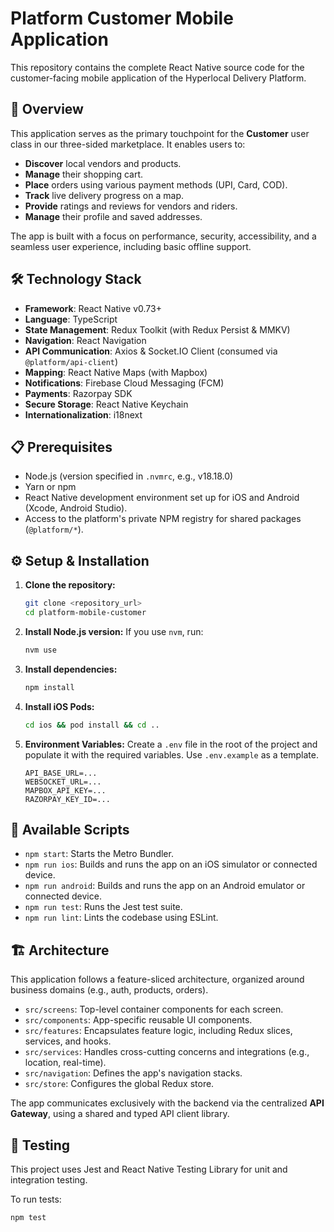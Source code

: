 # Platform Customer Mobile Application

This repository contains the complete React Native source code for the customer-facing mobile application of the Hyperlocal Delivery Platform.

## 🚀 Overview

This application serves as the primary touchpoint for the **Customer** user class in our three-sided marketplace. It enables users to:

-   **Discover** local vendors and products.
-   **Manage** their shopping cart.
-   **Place** orders using various payment methods (UPI, Card, COD).
-   **Track** live delivery progress on a map.
-   **Provide** ratings and reviews for vendors and riders.
-   **Manage** their profile and saved addresses.

The app is built with a focus on performance, security, accessibility, and a seamless user experience, including basic offline support.

## 🛠️ Technology Stack

-   **Framework**: React Native v0.73+
-   **Language**: TypeScript
-   **State Management**: Redux Toolkit (with Redux Persist & MMKV)
-   **Navigation**: React Navigation
-   **API Communication**: Axios & Socket.IO Client (consumed via `@platform/api-client`)
-   **Mapping**: React Native Maps (with Mapbox)
-   **Notifications**: Firebase Cloud Messaging (FCM)
-   **Payments**: Razorpay SDK
-   **Secure Storage**: React Native Keychain
-   **Internationalization**: i18next

## 📋 Prerequisites

-   Node.js (version specified in `.nvmrc`, e.g., v18.18.0)
-   Yarn or npm
-   React Native development environment set up for iOS and Android (Xcode, Android Studio).
-   Access to the platform's private NPM registry for shared packages (`@platform/*`).

## ⚙️ Setup & Installation

1.  **Clone the repository:**
    ```bash
    git clone <repository_url>
    cd platform-mobile-customer
    ```

2.  **Install Node.js version:**
    If you use `nvm`, run:
    ```bash
    nvm use
    ```

3.  **Install dependencies:**
    ```bash
    npm install
    ```

4.  **Install iOS Pods:**
    ```bash
    cd ios && pod install && cd ..
    ```

5.  **Environment Variables:**
    Create a `.env` file in the root of the project and populate it with the required variables. Use `.env.example` as a template.
    ```
    API_BASE_URL=...
    WEBSOCKET_URL=...
    MAPBOX_API_KEY=...
    RAZORPAY_KEY_ID=...
    ```

## 📜 Available Scripts

-   `npm start`: Starts the Metro Bundler.
-   `npm run ios`: Builds and runs the app on an iOS simulator or connected device.
-   `npm run android`: Builds and runs the app on an Android emulator or connected device.
-   `npm run test`: Runs the Jest test suite.
-   `npm run lint`: Lints the codebase using ESLint.

## 🏗️ Architecture

This application follows a feature-sliced architecture, organized around business domains (e.g., auth, products, orders).

-   `src/screens`: Top-level container components for each screen.
-   `src/components`: App-specific reusable UI components.
-   `src/features`: Encapsulates feature logic, including Redux slices, services, and hooks.
-   `src/services`: Handles cross-cutting concerns and integrations (e.g., location, real-time).
-   `src/navigation`: Defines the app's navigation stacks.
-   `src/store`: Configures the global Redux store.

The app communicates exclusively with the backend via the centralized **API Gateway**, using a shared and typed API client library.

## 🧪 Testing

This project uses Jest and React Native Testing Library for unit and integration testing.

To run tests:
```bash
npm test
```